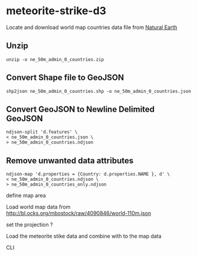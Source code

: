 # meteorite-strike-d3

Locate and download world map countries data file from 
[Natural Earth](http://www.naturalearthdata.com/downloads/50m-cultural-vectors/)
## Unzip
`unzip -o ne_50m_admin_0_countries.zip`

## Convert Shape file to GeoJSON
`shp2json ne_50m_admin_0_countries.shp -o ne_50m_admin_0_countries.json`

## Convert GeoJSON to Newline Delimited GeoJSON
```
ndjson-split 'd.features' \
< ne_50m_admin_0_countries.json \
> ne_50m_admin_0_countries.ndjson
```

## Remove unwanted data attributes
```
ndjson-map 'd.properties = {Country: d.properties.NAME }, d' \
< ne_50m_admin_0_countries.ndjson \
> ne_50m_admin_0_countries_only.ndjson
```

define map area

Load world map data from http://bl.ocks.org/mbostock/raw/4090846/world-110m.json

set the projection ?

Load the meteorite stike data and combine with to the map data

CLI


